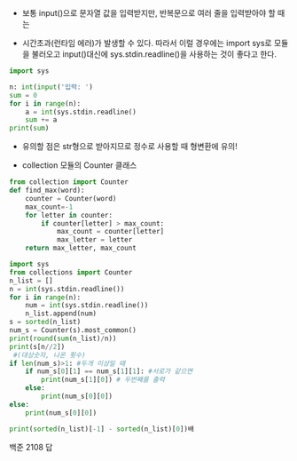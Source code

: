 - 보통 input()으로 문자열 값을 입력받지만, 반복문으로 여러 줄을 입력받아야 할 때는

- 시간초과(런타임 에러)가 발생할 수 있다. 따라서 이럴 경우에는 import sys로 모듈을 불러오고 input()대신에 sys.stdin.readline()을 사용하는 것이 좋다고 한다.

```python
import sys

n: int(input('입력: ')
sum = 0
for i in range(n):
    a = int(sys.stdin.readline()
    sum += a
print(sum)
```

- 유의할 점은 str형으로 받아지므로 정수로 사용할 때 형변환에 유의!



- collection 모듈의 Counter 클래스

```python
from collection import Counter
def find_max(word):
    counter = Counter(word)
    max_count=-1
    for letter in counter:
        if counter[letter] > max_count:
            max_count = counter[letter]
            max_letter = letter
    return max_letter, max_count
```

```python
import sys
from collections import Counter
n_list = []
n = int(sys.stdin.readline()) 
for i in range(n):
    num = int(sys.stdin.readline())
    n_list.append(num)
s = sorted(n_list)
num_s = Counter(s).most_common()
print(round(sum(n_list)/n))
print(s[n//2])
 #(대상숫자, 나온 횟수)
if len(num_s)>1: #두개 이상일 때
    if num_s[0][1] == num_s[1][1]: #서로가 같으면
        print(num_s[1][0]) # 두번째를 출력
    else: 
        print(num_s[0][0])
else:
    print(num_s[0][0])

print(sorted(n_list)[-1] - sorted(n_list)[0])배
```

백준 2108 답
